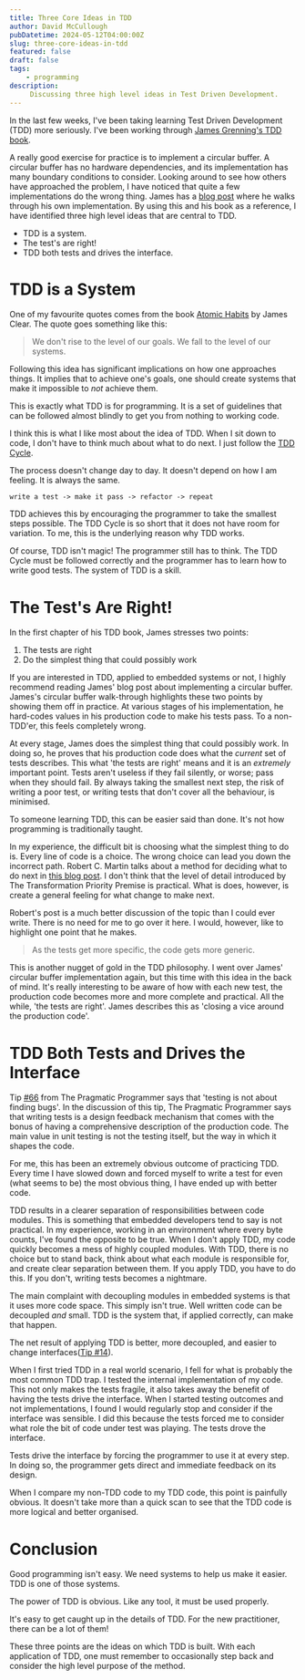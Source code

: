 ```yaml
---
title: Three Core Ideas in TDD
author: David McCullough
pubDatetime: 2024-05-12T04:00:00Z
slug: three-core-ideas-in-tdd
featured: false
draft: false
tags:
    - programming
description:
     Discussing three high level ideas in Test Driven Development.
---
```


In the last few weeks, I've been taking learning Test Driven Development (TDD) more seriously.
I've been working through [James Grenning's TDD book](https://www.goodreads.com/book/show/9505798-test-driven-development-for-embedded-c?ac=1&from_search=true&qid=zCn4Oaq2WF&rank=1).

A really good exercise for practice is to implement a circular buffer.
A circular buffer has no hardware dependencies, and its implementation has many boundary conditions to consider.
Looking around to see how others have approached the problem, I have noticed that quite a few implementations do the wrong thing.
James has a [blog post](http://blog.wingman-sw.com/tdd-guided-by-zombies) where he walks through his own implementation.
By using this and his book as a reference, I have identified three high level ideas that are central to TDD.

* TDD is a system.
* The test's are right!
* TDD both tests and drives the interface.

# TDD is a System
One of my favourite quotes comes from the book [Atomic Habits](https://www.goodreads.com/book/show/40121378-atomic-habits?from_search=true&from_srp=true&qid=qitMwPfBEb&rank=1) by James Clear.
The quote goes something like this:

>We don't rise to the level of our goals. We fall to the level of our systems.

Following this idea has significant implications on how one approaches things.
It implies that to achieve one's goals, one should create systems that make it impossible to _not_ achieve them.

This is exactly what TDD is for programming.
It is a set of guidelines that can be followed almost blindly to get you from nothing to working code.

I think this is what I like most about the idea of TDD.
When I sit down to code, I don't have to think much about what to do next.
I just follow the [TDD Cycle](https://blog.cleancoder.com/uncle-bob/2014/12/17/TheCyclesOfTDD.html).

The process doesn't change day to day.
It doesn't depend on how I am feeling.
It is always the same.

```
write a test -> make it pass -> refactor -> repeat
```

TDD achieves this by encouraging the programmer to take the smallest steps possible.
The TDD Cycle is so short that it does not have room for variation.
To me, this is the underlying reason why TDD works.

Of course, TDD isn't magic!
The programmer still has to think.
The TDD Cycle must be followed correctly and the programmer has to learn how to write good tests.
The system of TDD is a skill.

# The Test's Are Right!
In the first chapter of his TDD book, James stresses two points:

1. The tests are right
2. Do the simplest thing that could possibly work

If you are interested in TDD, applied to embedded systems or not, I highly recommend reading James' blog post about implementing a circular buffer.
James's circular buffer walk-through highlights these two points by showing them off in practice.
At various stages of his implementation, he hard-codes values in his production code to make his tests pass.
To a non-TDD'er, this feels completely wrong.

At every stage, James does the simplest thing that could possibly work.
In doing so, he proves that his production code does what the _current_ set of tests describes.
This what 'the tests are right' means and it is an _extremely_ important point.
Tests aren't useless if they fail silently, or worse; pass when they should fail.
By always taking the smallest next step, the risk of writing a poor test, or writing tests that don't cover all the behaviour, is minimised.

To someone learning TDD, this can be easier said than done.
It's not how programming is traditionally taught.

In my experience, the difficult bit is choosing what the simplest thing to do is.
Every line of code is a choice.
The wrong choice can lead you down the incorrect path.
Robert C. Martin talks about a method for deciding what to do next in [this blog post](https://blog.cleancoder.com/uncle-bob/2013/05/27/TheTransformationPriorityPremise.html).
I don't think that the level of detail introduced by The Transformation Priority Premise is practical.
What is does, however, is create a general feeling for what change to make next.

Robert's post is a much better discussion of the topic than I could ever write.
There is no need for me to go over it here.
I would, however, like to highlight one point that he makes.

>As the tests get more specific, the code gets more generic.

This is another nugget of gold in the TDD philosophy.
I went over James' circular buffer implementation again, but this time with this idea in the back of mind.
It's really interesting to be aware of how with each new test, the production code becomes more and more complete and practical.
All the while, 'the tests are right'.
James describes this as 'closing a vice around the production code'.


# TDD Both Tests and Drives the Interface
Tip [#66](https://pragprog.com/tips/) from The Pragmatic Programmer says that 'testing is not about finding bugs'.
In the discussion of this tip, The Pragmatic Programmer says that writing tests is a design feedback mechanism that comes with the bonus of having a comprehensive description of the production code.
The main value in unit testing is not the testing itself, but the way in which it shapes the code.

For me, this has been an extremely obvious outcome of practicing TDD.
Every time I have slowed down and forced myself to write a test for even (what seems to be) the most obvious thing, I have ended up with better code.

TDD results in a clearer separation of responsibilities between code modules.
This is something that embedded developers tend to say is not practical.
In my experience, working in an environment where every byte counts, I've found the opposite to be true.
When I don't apply TDD, my code quickly becomes a mess of highly coupled modules.
With TDD, there is no choice but to stand back, think about what each module is responsible for, and create clear separation between them.
If you apply TDD, you have to do this.
If you don't, writing tests becomes a nightmare.

The main complaint with decoupling modules in embedded systems is that it uses more code space.
This simply isn't true.
Well written code can be decoupled _and_ small.
TDD is the system that, if applied correctly, can make that happen.

The net result of applying TDD is better, more decoupled, and easier to change interfaces([Tip #14](https://pragprog.com/tips/)).

When I first tried TDD in a real world scenario, I fell for what is probably the most common TDD trap.
I tested the internal implementation of my code.
This not only makes the tests fragile, it also takes away the benefit of having the tests drive the interface.
When I started testing outcomes and not implementations, I found I would regularly stop and consider if the interface was sensible.
I did this because the tests forced me to consider what role the bit of code under test was playing.
The tests drove the interface.

Tests drive the interface by forcing the programmer to use it at every step.
In doing so, the programmer gets direct and immediate feedback on its design.

When I compare my non-TDD code to my TDD code, this point is painfully obvious.
It doesn't take more than a quick scan to see that the TDD code is more logical and better organised.

# Conclusion
Good programming isn't easy.
We need systems to help us make it easier.
TDD is one of those systems.

The power of TDD is obvious.
Like any tool, it must be used properly.

It's easy to get caught up in the details of TDD.
For the new practitioner, there can be a lot of them!

These three points are the ideas on which TDD is built.
With each application of TDD, one must remember to occasionally step back and consider the high level purpose of the method.
